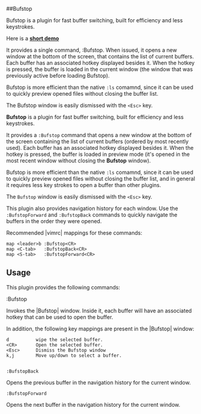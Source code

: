 ##Bufstop

Bufstop is a plugin for fast buffer switching, built for efficiency and less keystrokes.

Here is a **[short demo](http://www.youtube.com/watch?v=dM-SP3pI_8E)**

It provides a single command, :Bufstop. When issued, it opens a new window
at the bottom of the screen, that contains the list of current buffers.
Each buffer has an associated hotkey displayed besides it. When the hotkey is
pressed, the buffer is loaded in the current window (the window that was
previously active before loading Bufstop).

Bufstop is more efficient than the native `:ls` comamnd, since it can be used
to quickly preview opened files without closing the buffer list.

The Bufstop window is easily dismissed with the `<Esc>` key.


**Bufstop** is a plugin for fast buffer switching, built for efficiency and less keystrokes.

It provides a `:Bufstop` command that opens a new window at the bottom of the 
screen containing the list of current buffers (ordered by most recently used).
Each buffer has an associated hotkey displayed besides it. When the hotkey is
pressed, the buffer is loaded in preview mode (it's opened in the most 
recent window without closing the **Bufstop** window).

Bufstop is more efficient than the native `:ls` comamnd, since it can be used
to quickly preview opened files without closing the buffer list, and in 
general it requires less key strokes to open a buffer than other plugins.

The `Bufstop` window is easily dismissed with the `<Esc>` key.

This plugin also provides navigation history for each window. Use the 
`:BufstopForward` and `:BufstopBack` commands to quickly navigate the buffers
in the order they were opened.

Recommended |vimrc| mappings for these commands:
    
    map <leader>b :Bufstop<CR>
    map <C-tab>   :BufstopBack<CR>
    map <S-tab>   :BufstopForward<CR>


Usage
-----

This plugin provides the following commands:

  :Bufstop

Invokes the |Bufstop| window. Inside it, each buffer will have an associated 
hotkey that can be used to open the buffer. 

In addition, the following key mappings are present in the |Bufstop| window:

    d          wipe the selected buffer.
    <CR>       Open the selected buffer.
    <Esc>      Dismiss the Bufstop window
    k,j        Move up/down to select a buffer.


    :BufstopBack

Opens the previous buffer in the navigation history for the current window.

    :BufstopForward

Opens the next buffer in the navigation history for the current window.



